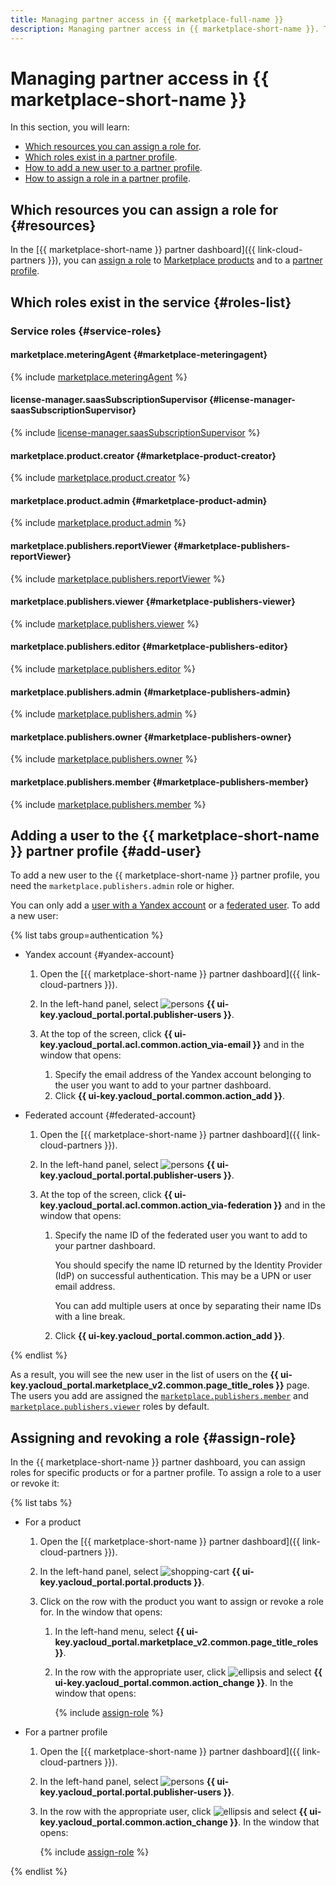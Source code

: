 ```yaml
---
title: Managing partner access in {{ marketplace-full-name }}
description: Managing partner access in {{ marketplace-short-name }}. This section describes the resources for which you can assign a role, the roles existing in the service, and the roles required to perform a particular action.
---
```


# Managing partner access in {{ marketplace-short-name }}

In this section, you will learn:
* [Which resources you can assign a role for](#resources).
* [Which roles exist in a partner profile](#roles-list).
* [How to add a new user to a partner profile](#add-user).
* [How to assign a role in a partner profile](#assign-role).

## Which resources you can assign a role for {#resources}

 In the [{{ marketplace-short-name }} partner dashboard]({{ link-cloud-partners }}), you can [assign a role](#assign-role) to [Marketplace products](../concepts/product.md) and to a [partner profile](../quickstart.md#registration).

## Which roles exist in the service {#roles-list}

### Service roles {#service-roles}

#### marketplace.meteringAgent {#marketplace-meteringagent}

{% include [marketplace.meteringAgent](../../_roles/marketplace/meteringAgent.md) %}

#### license-manager.saasSubscriptionSupervisor {#license-manager-saasSubscriptionSupervisor}

{% include [license-manager.saasSubscriptionSupervisor](../../_roles/license-manager/saasSubscriptionSupervisor.md) %}

#### marketplace.product.creator {#marketplace-product-creator}

{% include [marketplace.product.creator](../../_roles/marketplace/product/creator.md) %}

#### marketplace.product.admin {#marketplace-product-admin}

{% include [marketplace.product.admin](../../_roles/marketplace/product/admin.md) %}

#### marketplace.publishers.reportViewer {#marketplace-publishers-reportViewer}

{% include [marketplace.publishers.reportViewer](../../_roles/marketplace/publishers/reportViewer.md) %}

#### marketplace.publishers.viewer {#marketplace-publishers-viewer}

{% include [marketplace.publishers.viewer](../../_roles/marketplace/publishers/viewer.md) %}

#### marketplace.publishers.editor {#marketplace-publishers-editor}

{% include [marketplace.publishers.editor](../../_roles/marketplace/publishers/editor.md) %}

#### marketplace.publishers.admin {#marketplace-publishers-admin}

{% include [marketplace.publishers.admin](../../_roles/marketplace/publishers/admin.md) %}

#### marketplace.publishers.owner {#marketplace-publishers-owner}

{% include [marketplace.publishers.owner](../../_roles/marketplace/publishers/owner.md) %}

#### marketplace.publishers.member {#marketplace-publishers-member}

{% include [marketplace.publishers.member](../../_roles/marketplace/publishers/member.md) %}

## Adding a user to the {{ marketplace-short-name }} partner profile {#add-user}

To add a new user to the {{ marketplace-short-name }} partner profile, you need the `marketplace.publishers.admin` role or higher.

You can only add a [user with a Yandex account](../../iam/concepts/users/accounts.md#passport) or a [federated user](../../iam/concepts/users/accounts.md#saml-federation). To add a new user:

{% list tabs group=authentication %}

- Yandex account {#yandex-account}

  1. Open the [{{ marketplace-short-name }} partner dashboard]({{ link-cloud-partners }}).
  1. In the left-hand panel, select ![persons](../../_assets/console-icons/persons.svg) **{{ ui-key.yacloud_portal.portal.publisher-users }}**.
  1. At the top of the screen, click **{{ ui-key.yacloud_portal.acl.common.action_via-email }}** and in the window that opens:

      1. Specify the email address of the Yandex account belonging to the user you want to add to your partner dashboard.
      1. Click **{{ ui-key.yacloud_portal.common.action_add }}**.

- Federated account {#federated-account}

  1. Open the [{{ marketplace-short-name }} partner dashboard]({{ link-cloud-partners }}).
  1. In the left-hand panel, select ![persons](../../_assets/console-icons/persons.svg) **{{ ui-key.yacloud_portal.portal.publisher-users }}**.
  1. At the top of the screen, click **{{ ui-key.yacloud_portal.acl.common.action_via-federation }}** and in the window that opens:

      1. Specify the name ID of the federated user you want to add to your partner dashboard.

          You should specify the name ID returned by the Identity Provider (IdP) on successful authentication. This may be a UPN or user email address.

          You can add multiple users at once by separating their name IDs with a line break.

      1. Click **{{ ui-key.yacloud_portal.common.action_add }}**.

{% endlist %}

As a result, you will see the new user in the list of users on the **{{ ui-key.yacloud_portal.marketplace_v2.common.page_title_roles }}** page. The users you add are assigned the [`marketplace.publishers.member`](#marketplace-publishers-member) and [`marketplace.publishers.viewer`](#marketplace-publishers-viewer) roles by default.

## Assigning and revoking a role {#assign-role}

In the {{ marketplace-short-name }} partner dashboard, you can assign roles for specific products or for a partner profile. To assign a role to a user or revoke it:

{% list tabs %}

- For a product

  1. Open the [{{ marketplace-short-name }} partner dashboard]({{ link-cloud-partners }}).
  1. In the left-hand panel, select ![shopping-cart](../../_assets/console-icons/shopping-cart.svg) **{{ ui-key.yacloud_portal.portal.products }}**.
  1. Click on the row with the product you want to assign or revoke a role for. In the window that opens:

      1. In the left-hand menu, select **{{ ui-key.yacloud_portal.marketplace_v2.common.page_title_roles }}**.
      1. In the row with the appropriate user, click ![ellipsis](../../_assets/console-icons/ellipsis.svg) and select **{{ ui-key.yacloud_portal.common.action_change }}**. In the window that opens:

          {% include [assign-role](../../_includes/marketplace/assign-role.md) %}

- For a partner profile

  1. Open the [{{ marketplace-short-name }} partner dashboard]({{ link-cloud-partners }}).
  1. In the left-hand panel, select ![persons](../../_assets/console-icons/persons.svg) **{{ ui-key.yacloud_portal.portal.publisher-users }}**.
  1. In the row with the appropriate user, click ![ellipsis](../../_assets/console-icons/ellipsis.svg) and select **{{ ui-key.yacloud_portal.common.action_change }}**. In the window that opens:

      {% include [assign-role](../../_includes/marketplace/assign-role.md) %}

{% endlist %}